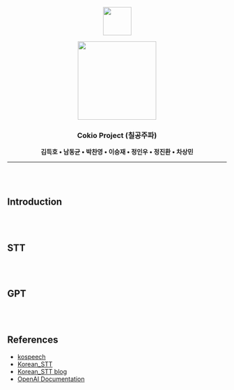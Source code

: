 <p  align="center"><img src="https://www.igunsul.net/resource/document_files/23/05/31/230531144602462-00-00-01/conv_441280011.hwp.files/BIN0001.png" height=65>
<p  align="center"><img src="https://i.namu.wiki/i/MUUMBhXZwCEPUo2eO33tf62y835qkmxeAWmrlcDPp-NqacY8CnAqZA21_z_bUNoBqpp7ePY2XvgSeeIfyVizrtpYjrhux77k-iJSZMda3q1xJycD3ksUaNP7vmK3ZLBzY6FrCr4s7w2iyYKekDv9dg.svg" height=180>
<div align="center">

### Cokio Project (칠공주파)


**김득호 • 남동균 • 박찬영 • 이승재 • 정인우 • 정진환 • 차상민**

</div>

---

</br></br>
## Introduction


</br></br>
## STT


</br></br>
## GPT


</br></br>
## References
- [kospeech](https://github.com/sooftware/kospeech)
- [Korean_STT](https://github.com/letgodchan0/Korean_STT)
- [Korean_STT blog](https://velog.io/@letgodchan0/%EC%9D%8C%EC%84%B1%EC%9D%B8%EC%8B%9D-%ED%95%9C%EA%B5%AD%EC%96%B4-STT-1)
- [OpenAI Documentation](https://platform.openai.com/docs)